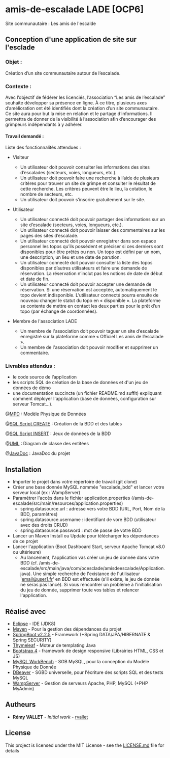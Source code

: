 # amis-de-escalade LADE [OCP6]
Site communautaire : Les amis de l'escalde

## Conception d'une application de site sur l'esclade

### Objet :
Création d’un site communautaire autour de l’escalade.

### Contexte :
Avec l’objectif de fédérer les licenciés, l’association “Les amis de l’escalade”
souhaite développer sa présence en ligne. À ce titre, plusieurs axes d’amélioration
ont été identifiés dont la création d’un site communautaire.
Ce site aura pour but la mise en relation et le partage d’informations. Il permettra
de donner de la visibilité à l’association afin d’encourager des grimpeurs
indépendants à y adhérer.

#### Travail demandé :

Liste des fonctionnalités attendues :
* Visiteur
    * Un utilisateur doit pouvoir consulter les informations des sites d’escalades (secteurs, voies, longueurs, etc.).
    * Un utilisateur doit pouvoir faire une recherche à l’aide de plusieurs critères pour trouver un site de grimpe et consulter le résultat de cette recherche. Les critères peuvent être le lieu, la cotation, le nombre de secteurs, etc.
    * Un utilisateur doit pouvoir s’inscrire gratuitement sur le site.

* Utilisateur
    * Un utilisateur connecté doit pouvoir partager des informations sur un site d’escalade (secteurs, voies, longueurs, etc.).
    * Un utilisateur connecté doit pouvoir laisser des commentaires sur les pages des sites d’escalade.
    * Un utilisateur connecté doit pouvoir enregistrer dans son espace personnel les topos qu’ils possèdent et préciser si ces derniers sont disponibles pour être prêtés ou non. Un topo est défini par un nom, une description, un lieu et une date de parution.
    * Un utilisateur connecté doit pouvoir consulter la liste des topos disponibles par d’autres utilisateurs et faire une demande de réservation. La réservation n’inclut pas les notions de date de début et date de fin.
    * Un utilisateur connecté doit pouvoir accepter une demande de réservation. Si une réservation est acceptée, automatiquement le topo devient indisponible. L’utilisateur connecté pourra ensuite de nouveau changer le statut du topo en « disponible ». La plateforme se contente de mettre en contact les deux parties pour le prêt d’un topo (par échange de coordonnées).

* Membre de l'association LADE
    * Un membre de l'association doit pouvoir taguer un site d’escalade enregistré sur la plateforme comme « Officiel Les amis de l’escalade ».
    * Un membre de l'association doit pouvoir modifier et supprimer un commentaire.

### Livrables attendus :
* le code source de l’application
* les scripts SQL de création de la base de données et d'un jeu de données de démo
* une documentation succincte (un fichier README.md  suffit) expliquant comment déployer l'application (base de données, configuration sur serveur Tomcat...).

@[MPD](https://github.com/rvallet/amis-de-escalade/blob/master/sql/MPD_OCP6_LADE.JPG) : Modèle Physique de Données

@[SQL Script CREATE](https://github.com/rvallet/amis-de-escalade/blob/master/sql/escalade_bdd_create.sql) : Création de la BDD et des tables

@[SQL Script INSERT](https://github.com/rvallet/amis-de-escalade/blob/master/sql/dump-escalade_bdd.sql) : Jeux de données de la BDD

@[UML](https://github.com/rvallet/amis-de-escalade/blob/master/uml/class-diagram.jpg) : Diagram de classe des entitées

@[JavaDoc](https://github.com/rvallet/amis-de-escalade/tree/master/doc/com/ocesclade/amisdeescalade) : JavaDoc du projet

## Installation
* Importer le projet dans votre repertoire de travail (git clone)
* Créer une base donnée MySQL nommée "escalade_bdd" et lancer votre serveur local (ex : WampServer)
* Paramétrer l'accès dans le fichier application.properties (/amis-de-escalade/src/main/resources/application.properties)
    * spring.datasource.url : adresse vers votre BDD (URL, Port, Nom de la BDD, paramètres)
    * spring.datasource.username : identifiant de vore BDD (utilisateur avec des droits CRUD)
    * spring.datasource.password : mot de passe de votre BDD
* Lancer un Maven Install ou Update pour télécharger les dépendances de ce projet
* Lancer l'application (Boot Dashboard Start, serveur Apache Tomcat v8.0 ou ultérieure)
    * Au lancement, l'application vas créer un jeu de donnée dans votre BDD (cf. /amis-de-escalade/src/main/java/com/ocesclade/amisdeescalade/Application.java). Une simple recherche de l'existance de l'utilisateur 'email@user1.fr' en BDD est effectuée (s'il existe, le jeu de donnée ne seras pas lancé). Si vous rencontrer un problème à l'initialisation du jeu de donnée, supprimer toute vos tables et relancer l'application.

## Réalisé avec

* [Eclipse](https://www.jetbrains.com/idea/) - IDE (JDK8)
* [Maven](https://maven.apache.org/) - Pour la gestion des dépendances du projet
* [SpringBoot v2.2.5](https://spring.io/projects/spring-boot) - Framework (+Spring DATA/JPA/HIBERNATE & Spring SECURITY) 
* [Thymeleaf](https://www.thymeleaf.org/) - Moteur de templating Java
* [Bootstrap 4](https://getbootstrap.com/) - framework de design responsive (Librairies HTML, CSS et JS)
* [MySQL WorkBench](https://www.mysql.com/) - SGB MySQL, pour la conception du Modèle Physique de Donnée
* [DBeaver](https://dbeaver.io/) - SGBD universelle, pour l'écriture des scripts SQL et des tests MySQL
* [WampServer](http://www.wampserver.com/) - Gestion de serveurs Apache, PHP, MySQL (+PHP MyAdmin)

## Autheurs

* **Rémy VALLET** - *Initial work* - [rvallet](https://github.com/rvallet)

<!-- Voir également la liste des [contributeurs](https://github.com/rvallet/amis-de-escalade/contributors) qui ont participés au projet. -->

## License
This project is licensed under the MIT License - see the [LICENSE.md](https://github.com/rvallet/amis-de-escalade/blob/master/LICENSE) file for details
